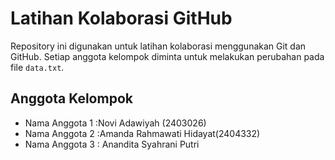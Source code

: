 # Latihan Kolaborasi GitHub

Repository ini digunakan untuk latihan kolaborasi
menggunakan Git dan GitHub.
Setiap anggota kelompok diminta untuk melakukan
perubahan pada file `data.txt`.

## Anggota Kelompok

- Nama Anggota 1 :Novi Adawiyah (2403026)
- Nama Anggota 2 :Amanda Rahmawati Hidayat(2404332)
- Nama Anggota 3 : Anandita Syahrani Putri
